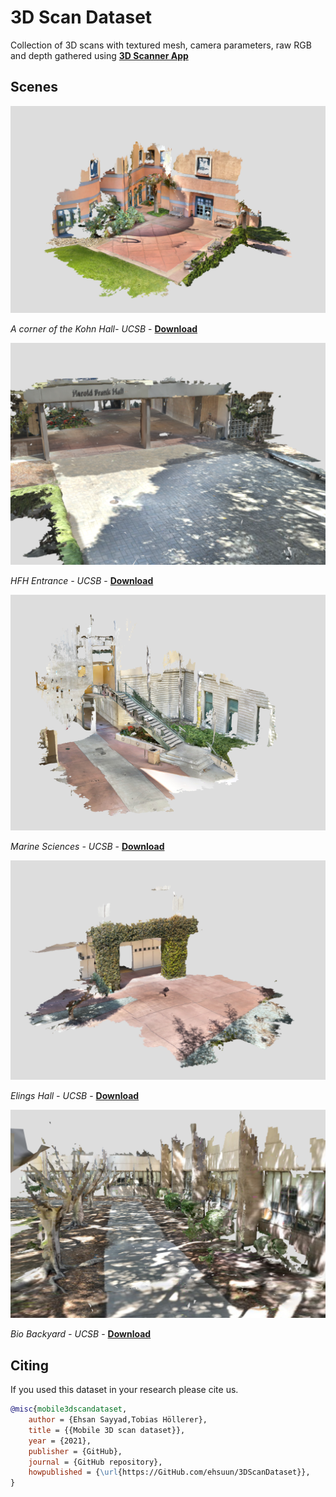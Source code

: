 # 3D Scan Dataset
Collection of 3D scans with textured mesh, camera parameters, raw RGB and depth gathered using [**3D Scanner App**](https://www.3dscannerapp.com/)

## Scenes

[![Image](kohn.png)](https://sketchfab.com/3d-models/kohn-hall-ucsb-46c950c803bc4ba6855c74cce95bb5ec)

*A corner of the Kohn Hall- UCSB* -  [**Download**](https://drive.google.com/file/d/11aVT_SL_NKOAfONzAcjNoODic7BMyWRV/view?usp=sharing)

[![Image](hfh.PNG)](https://sketchfab.com/3d-models/harold-frank-hall-ucsb-02f960c7a26343ee816b643aedaeb0b4)

*HFH Entrance - UCSB* - [**Download**](https://drive.google.com/file/d/1g7pCB0Vpt632T7kj-25GvWymINfuk4bS/view?usp=sharing)

[![Image](marine.PNG)](https://sketchfab.com/3d-models/marine-sciences-staris-ucsb-f034d249c05c436d8e7e68970ea227b0)

*Marine Sciences - UCSB* - [**Download**](https://drive.google.com/file/d/11xPCM6d0kK4cstfh2Oma8w96y8OnD4WV/view?usp=sharing)

[![Image](courtyard.PNG)](https://sketchfab.com/3d-models/elings-hall-courtyard-ucsb-4bc868d2d09644bc822d011acb43e8da)

*Elings Hall - UCSB* - [**Download**](https://drive.google.com/file/d/12vWCDb-WmRozpC3KhXOZOjyIejWzSl8I/view?usp=sharing)

[![Image](bio.PNG)](https://skfb.ly/onn8C)

*Bio Backyard - UCSB* - [**Download**](https://drive.google.com/file/d/1ZgJ0yw0-Xv7r3H3n6yB6gff5HHaHRAIG/view?usp=sharing)



## Citing
If you used this dataset in your research please cite us.

```bibtex
@misc{mobile3dscandataset,
    author = {Ehsan Sayyad,Tobias Höllerer},
    title = {{Mobile 3D scan dataset}},
    year = {2021},
    publisher = {GitHub},
    journal = {GitHub repository},
    howpublished = {\url{https://GitHub.com/ehsuun/3DScanDataset}},
}
```
